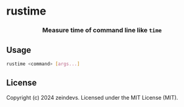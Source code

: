 # rustime

<div align="center">

### Measure time of command line like `time`

</div>

## Usage

```sh
rustime <command> [args...]
```

## License

Copyright (c) 2024 zeindevs. Licensed under the MIT License (MIT).
